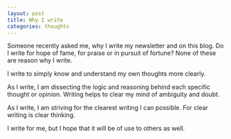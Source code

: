 ```yaml
---
layout: post
title: Why I write
categories: thoughts
---
```


Someone recently asked me, why I write my newsletter and on this blog. Do I write for hope of fame, for praise or in pursuit of fortune? None of these are reason why I write.

<!-- more -->

I write to simply know and understand my own thoughts more clearly.

As I write, I am dissecting the logic and reasoning behind each specific thought or opinion. Writing helps to clear my mind of ambiguity and doubt.

As I write, I am striving for the clearest writing I can possible. For clear writing is clear thinking.

I write for me, but I hope that it will be of use to others as well.
